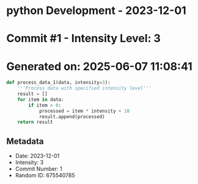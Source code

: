 ﻿# python Development - 2023-12-01
# Commit #1 - Intensity Level: 3
# Generated on: 2025-06-07 11:08:41
```python
def process_data_1(data, intensity=3):
    '''Process data with specified intensity level'''
    result = []
    for item in data:
        if item > 0:
            processed = item * intensity + 18
            result.append(processed)
    return result
```
## Metadata
- Date: 2023-12-01
- Intensity: 3
- Commit Number: 1
- Random ID: 675540785

